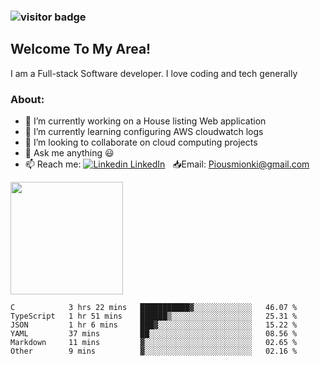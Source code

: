 ### ![visitor badge](https://visitor-badge.glitch.me/badge?page_id=mionki.visitor-badge&left_color=red&right_color=green&left_text=Hello%20Visitors)

## **Welcome To My Area!**

I am a Full-stack Software developer. I love coding and tech generally

### About:

- 🔭 I’m currently working on a House listing Web application
- 🌱 I’m currently learning configuring AWS cloudwatch logs
- 👯 I’m looking to collaborate on cloud computing projects
- 💬 Ask me anything :smiley:
- 📫 Reach me: [![Linkedin](https://i.stack.imgur.com/gVE0j.png) LinkedIn](https://www.linkedin.com/in/pius-mionki-96955218a)
&nbsp; 
:inbox_tray:Email: [Piousmionki@gmail.com](https://www.gmail.com)


<img height="180em" src="https://github-readme-stats.vercel.app/api?username=mionki&show_icons=true&hide_border=true&&count_private=true&include_all_commits=false" />


<!--START_SECTION:waka-->

```text
C            3 hrs 22 mins   ███████████▓░░░░░░░░░░░░░   46.07 %
TypeScript   1 hr 51 mins    ██████▒░░░░░░░░░░░░░░░░░░   25.31 %
JSON         1 hr 6 mins     ███▓░░░░░░░░░░░░░░░░░░░░░   15.22 %
YAML         37 mins         ██░░░░░░░░░░░░░░░░░░░░░░░   08.56 %
Markdown     11 mins         ▓░░░░░░░░░░░░░░░░░░░░░░░░   02.65 %
Other        9 mins          ▓░░░░░░░░░░░░░░░░░░░░░░░░   02.16 %
```

<!--END_SECTION:waka-->


<!--
**mionki/mionki** is a ✨ _special_ ✨ repository because its `README.md` (this file) appears on your GitHub profile.

Here are some ideas to get you started:

- 🔭 I’m currently working on ...
- 🌱 I’m currently learning ...
- 👯 I’m looking to collaborate on ...
- 🤔 I’m looking for help with ...
- 💬 Ask me about ...
- 📫 How to reach me: ...
- 😄 Pronouns: ...
- ⚡ Fun fact: ...
-->
